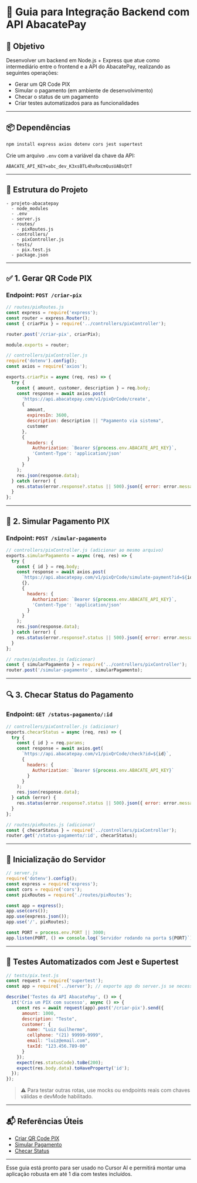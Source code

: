 # 🥑 Guia para Integração Backend com API AbacatePay

## 🎯 Objetivo

Desenvolver um backend em Node.js + Express que atue como intermediário entre o frontend e a API do AbacatePay, realizando as seguintes operações:

* Gerar um QR Code PIX
* Simular o pagamento (em ambiente de desenvolvimento)
* Checar o status de um pagamento
* Criar testes automatizados para as funcionalidades

---

## 📦 Dependências

```bash
npm install express axios dotenv cors jest supertest
```

Crie um arquivo `.env` com a variável da chave da API:

```env
ABACATE_API_KEY=abc_dev_K3xsBTL4hxRxcmQusUABsQtT
```

---

## 🔧 Estrutura do Projeto

```
- projeto-abacatepay
  - node_modules
  - .env
  - server.js
  - routes/
    - pixRoutes.js
  - controllers/
    - pixController.js
  - tests/
    - pix.test.js
  - package.json
```

---

## ✅ 1. Gerar QR Code PIX

### Endpoint: `POST /criar-pix`

```js
// routes/pixRoutes.js
const express = require('express');
const router = express.Router();
const { criarPix } = require('../controllers/pixController');

router.post('/criar-pix', criarPix);

module.exports = router;
```

```js
// controllers/pixController.js
require('dotenv').config();
const axios = require('axios');

exports.criarPix = async (req, res) => {
  try {
    const { amount, customer, description } = req.body;
    const response = await axios.post(
      'https://api.abacatepay.com/v1/pixQrCode/create',
      {
        amount,
        expiresIn: 3600,
        description: description || "Pagamento via sistema",
        customer
      },
      {
        headers: {
          Authorization: `Bearer ${process.env.ABACATE_API_KEY}`,
          'Content-Type': 'application/json'
        }
      }
    );
    res.json(response.data);
  } catch (error) {
    res.status(error.response?.status || 500).json({ error: error.message });
  }
};
```

---

## 🧪 2. Simular Pagamento PIX

### Endpoint: `POST /simular-pagamento`

```js
// controllers/pixController.js (adicionar ao mesmo arquivo)
exports.simularPagamento = async (req, res) => {
  try {
    const { id } = req.body;
    const response = await axios.post(
      `https://api.abacatepay.com/v1/pixQrCode/simulate-payment?id=${id}`,
      {},
      {
        headers: {
          Authorization: `Bearer ${process.env.ABACATE_API_KEY}`,
          'Content-Type': 'application/json'
        }
      }
    );
    res.json(response.data);
  } catch (error) {
    res.status(error.response?.status || 500).json({ error: error.message });
  }
};
```

```js
// routes/pixRoutes.js (adicionar)
const { simularPagamento } = require('../controllers/pixController');
router.post('/simular-pagamento', simularPagamento);
```

---

## 🔍 3. Checar Status do Pagamento

### Endpoint: `GET /status-pagamento/:id`

```js
// controllers/pixController.js (adicionar)
exports.checarStatus = async (req, res) => {
  try {
    const { id } = req.params;
    const response = await axios.get(
      `https://api.abacatepay.com/v1/pixQrCode/check?id=${id}`,
      {
        headers: {
          Authorization: `Bearer ${process.env.ABACATE_API_KEY}`
        }
      }
    );
    res.json(response.data);
  } catch (error) {
    res.status(error.response?.status || 500).json({ error: error.message });
  }
};
```

```js
// routes/pixRoutes.js (adicionar)
const { checarStatus } = require('../controllers/pixController');
router.get('/status-pagamento/:id', checarStatus);
```

---

## 🚀 Inicialização do Servidor

```js
// server.js
require('dotenv').config();
const express = require('express');
const cors = require('cors');
const pixRoutes = require('./routes/pixRoutes');

const app = express();
app.use(cors());
app.use(express.json());
app.use('/', pixRoutes);

const PORT = process.env.PORT || 3000;
app.listen(PORT, () => console.log(`Servidor rodando na porta ${PORT}`));
```

---

## 🧪 Testes Automatizados com Jest e Supertest

```js
// tests/pix.test.js
const request = require('supertest');
const app = require('../server'); // exporte app do server.js se necessário

describe('Testes da API AbacatePay', () => {
  it('Cria um PIX com sucesso', async () => {
    const res = await request(app).post('/criar-pix').send({
      amount: 1000,
      description: "Teste",
      customer: {
        name: "Luiz Guilherme",
        cellphone: "(21) 99999-9999",
        email: "luiz@email.com",
        taxId: "123.456.789-00"
      }
    });
    expect(res.statusCode).toBe(200);
    expect(res.body.data).toHaveProperty('id');
  });
});
```

> ⚠️ Para testar outras rotas, use mocks ou endpoints reais com chaves válidas e devMode habilitado.

---

## 📬 Referências Úteis

* [Criar QR Code PIX](https://docs.abacatepay.com/pages/pix-qrcode/create)
* [Simular Pagamento](https://docs.abacatepay.com/pages/pix-qrcode/simulate-payment)
* [Checar Status](https://docs.abacatepay.com/pages/pix-qrcode/check)

---

Esse guia está pronto para ser usado no Cursor AI e permitirá montar uma aplicação robusta em até 1 dia com testes incluídos.
